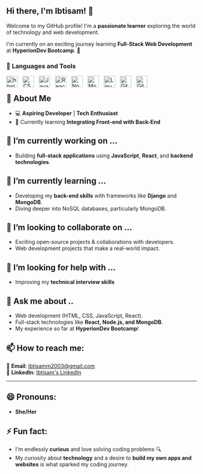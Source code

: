 ## **Hi there, I'm Ibtisam!** 👋

Welcome to my GitHub profile! I'm a **passionate learner** exploring the world of technology and web development.   

 I'm currently on an exciting journey learning **Full-Stack Web Development** at **HyperionDev Bootcamp**. 🚀

### 🧰 **Languages and Tools**
<img align="left" alt="html" width="30px" style="padding-right:10px;" src="https://cdn.jsdelivr.net/gh/devicons/devicon@latest/icons/html5/html5-original.svg" />
<img align="left" alt="CSS" width="30px" style="padding-right:10px;" src="https://cdn.jsdelivr.net/gh/devicons/devicon@latest/icons/css3/css3-original.svg" />
<img align="left" alt="JavaScript" width="30px" style="padding-right:10px;" src="https://cdn.jsdelivr.net/gh/devicons/devicon@latest/icons/javascript/javascript-original.svg" />
<img align="left" alt="React" width="30px" style="padding-right:10px;" src="https://cdn.jsdelivr.net/gh/devicons/devicon@latest/icons/react/react-original.svg" />
<img align="left" alt="Node.js" width="30px" style="padding-right:10px;" src="https://cdn.jsdelivr.net/gh/devicons/devicon@latest/icons/nodejs/nodejs-original.svg" />
<img align="left" alt="MongoDB" width="30px" style="padding-right:10px;" src="https://cdn.jsdelivr.net/gh/devicons/devicon@latest/icons/mongodb/mongodb-original.svg" />
<img align="left" alt="Linux" width="30px" style="padding-right:10px;" src="https://cdn.jsdelivr.net/gh/devicons/devicon@latest/icons/linux/linux-original.svg" />
<img align="left" alt="Git" width="30px" style="padding-right:10px;" src="https://cdn.jsdelivr.net/gh/devicons/devicon@latest/icons/git/git-original.svg" />
<img align="left" alt="GitHub" width="30px" style="padding-right:10px;" src="https://cdn.jsdelivr.net/gh/devicons/devicon@latest/icons/github/github-original.svg" />
                              

<br>



## 🌟 **About Me**  
- 💻 **Aspiring Developer** | **Tech Enthusiast**  
- 🌱 Currently learning **Integrating Front-end with Back-End**

## 🔭 I’m currently working on ...  
- Building **full-stack applications** using **JavaScript**, **React**, and **backend technologies**.

## 🌱 I’m currently learning ... 
- Developing my **back-end skills** with frameworks like **Django** and **MongoDB**.
- Diving deeper into NoSQL databases, particularly MongoDB.

## 👯 I’m looking to collaborate on ... 
- Exciting open-source projects & collaborations with developers.
- Web development projects that make a real-world impact.

## 🤔 I’m looking for help with ... 
- Improving my **technical interview skills**
 
## 💬 Ask me about ..
- Web development (HTML, CSS, JavaScript, React).  
- Full-stack technologies like **React, Node.js, and MongoDB**.  
- My experience so far at **HyperionDev Bootcamp**!

## 📫 How to reach me:  
📧 **Email**: [ibtisamm2003@gmail.com](mailto:ibtisamm2003@gmail.com)  
💼 **LinkedIn**: [Ibtisam's LinkedIn](https://www.linkedin.com/in/ibtisam-s-039921313/)  

---

## 😄 Pronouns:  
- **She/Her**

## ⚡ Fun fact:  
- I'm endlessly **curious** and love solving coding problems 🔍
- My curiosity about **technology** and a desire to  **build my own apps and websites** is what sparked my coding journey.  

